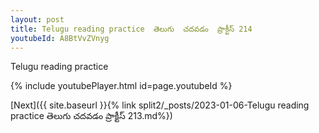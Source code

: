 ```yaml
---
layout: post
title: Telugu reading practice  తెలుగు  చదవడం  ప్రాక్టీస్ 214
youtubeId: A8BtVvZVnyg
---
```

 
 
Telugu reading practice
 
 
 
 
 


{% include youtubePlayer.html id=page.youtubeId %}
 
[Next]({{ site.baseurl }}{% link  split2/_posts/2023-01-06-Telugu reading practice  తెలుగు  చదవడం  ప్రాక్టీస్ 213.md%})
 
